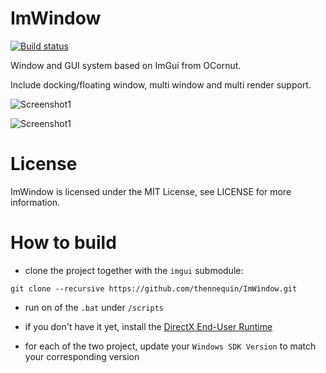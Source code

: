 # ImWindow

[![Build status](https://ci.appveyor.com/api/projects/status/k72i9fqi4px68oxl?svg=true)](https://ci.appveyor.com/project/thennequin/imwindow)

Window and GUI system based on ImGui from OCornut.

Include docking/floating window, multi window and multi render support.

![Screenshot1](Screenshots/Screen1.png)

![Screenshot1](Screenshots/Docking.gif)

# License
ImWindow is licensed under the MIT License, see LICENSE for more information.

# How to build

- clone the project together with the `imgui` submodule:

`git clone --recursive https://github.com/thennequin/ImWindow.git`

- run on of the `.bat` under `/scripts`

- if you don't have it yet, install the [DirectX End-User Runtime](https://www.microsoft.com/en-us/download/details.aspx?displaylang=en&id=35)

- for each of the two project, update your `Windows SDK Version` to match your corresponding version
